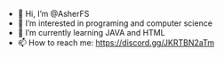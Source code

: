 - 👋 Hi, I’m @AsherFS
- 👀 I’m interested in programing and computer science
- 🌱 I’m currently learning JAVA and HTML
- 📫 How to reach me: https://discord.gg/JKRTBN2aTm
